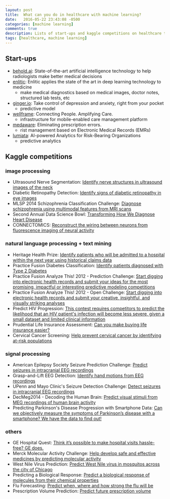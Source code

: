 ```yaml
---
layout: post
title:  What can you do in healthcare with machine learning?
date:   2016-05-22 23:43:08 -0500
categories: [machine learning]
comments: true
description: Lists of start-ups and kaggle competitions on healthcare topics
tags: [healthcare, machine learning]
---
```

## Start-ups

* [behold.ai][behold]:  State-of-the-art artificial intelligence technology to help radiologists make better medical decisions
* [enlitic][enlitic]: Enlitic applies the state of the art in deep learning technology to medicine
    * make medical diagnostics based on medical images, doctor notes, structured lab tests, etc
* [ginger.io][ginger]: Take control of depression and anxiety, right from your pocket
    * predictive model
* [wellframe][wellframe]: Connecting People. Amplifying Care.
    * infrastructure for mobile-enabled care management platform
* [medaware][medaware]: Eliminating prescription errors.
    * rist management based on Electronic Medical Records (EMRs)
* [lumiata][lumiata]: AI-powered Analytics for Risk-Bearing Organizations
    * predictive analytics 

## Kaggle competitions

### image processing
* Ultrasound Nerve Segmentation: [Identify nerve structures in ultrasound images of the neck][ultrasound]
* Diabetic Retinopathy Detection: [Identify signs of diabetic retinopathy in eye images][diabetic]
* MLSP 2014 Schizophrenia Classification Challenge: [Diagnose schizophrenia using multimodal features from MRI scans][schizophrenia]
* Second Annual Data Science Bowl: [Transforming How We Diagnose Heart Disease][heart]
* CONNECTOMICS: [Reconstruct the wiring between neurons from fluorescence imaging of neural activity][neuron-fluorescence]

### natural language processing + text mining
* Heritage Health Prize: [Identify patients who will be admitted to a hospital within the next year using historical claims data][hospital-next-year]
* Practice Fusion Diabetes Classification: [Identify patients diagnosed with Type 2 Diabetes][diabetes2]
* Practice Fusion Analyze This! 2012 - Prediction Challenge: [Start digging into electronic health records and submit your ideas for the most promising, impactful or interesting predictive modeling competitions][EHR-predict]
* Practice Fusion Analyze This! 2012 - Open Challenge: [Start digging into electronic health records and submit your creative, insightful, and visually striking analyses][EHR-analysis]
* Predict HIV Progression: [This contest requires competitors to predict the likelihood that an HIV patient's infection will become less severe, given a small dataset and limited clinical information][HIV]
* Prudential Life Insurance Assessment: [Can you make buying life insurance easier?][life-insurance]
* Cervical Cancer Screening: [Help prevent cervical cancer by identifying at-risk populations][cervical-cancer]

### signal processing
* American Epilepsy Society Seizure Prediction Challenge: [Predict seizures in intracranial EEG recordings][seizure]
* Grasp-and-Lift EEG Detection: [Identify hand motions from EEG recordings][hand]
* UPenn and Mayo Clinic's Seizure Detection Challenge: [Detect seizures in intracranial EEG recordings][seizure-EEG]
* DecMeg2014 - Decoding the Human Brain: [Predict visual stimuli from MEG recordings of human brain activity][MEG]
* Predicting Parkinson's Disease Progression with Smartphone Data: [Can we objectively measure the symptoms of Parkinson’s disease with a smartphone? We have the data to find out!][Parkinson]

### others
* GE Hospital Quest: [Think it’s possible to make hospital visits hassle-free? GE does.][GE]
* Merck Molecular Activity Challenge: [Help develop safe and effective medicines by predicting molecular activity][molecular]
* West Nile Virus Prediction: [Predict West Nile virus in mosquitos across the city of Chicago][Nile]
* Predicting a Biological Response: [Predict a biological response of molecules from their chemical properties][chemical]
* Flu Forecasting: [Predict when, where and how strong the flu will be][flu]
* Prescription Volume Prediction: [Predict future prescription volume][prescription]


[ultrasound]: https://www.kaggle.com/c/ultrasound-nerve-segmentation
[diabetic]: https://www.kaggle.com/c/diabetic-retinopathy-detection
[schizophrenia]: https://www.kaggle.com/c/mlsp-2014-mri
[heart]: https://www.kaggle.com/c/second-annual-data-science-bowl
[neuron-fluorescence]: https://www.kaggle.com/c/connectomics
[hospital-next-year]: https://www.heritagehealthprize.com/c/hhp
[diabetes2]: https://www.kaggle.com/c/pf2012-diabetes
[EHR-predict]: https://www.kaggle.com/c/pf2012
[EHR-analysis]: https://www.kaggle.com/c/pf2012-at
[HIV]: https://www.kaggle.com/c/hivprogression
[life-insurance]: https://www.kaggle.com/c/prudential-life-insurance-assessment
[cervical-cancer]: https://www.kaggle.com/c/cervical-cancer-screening
[seizure]: https://www.kaggle.com/c/seizure-prediction
[hand]: https://www.kaggle.com/c/grasp-and-lift-eeg-detection
[seizure-EEG]: https://www.kaggle.com/c/seizure-detection
[MEG]: https://www.kaggle.com/c/decoding-the-human-brain
[Parkinson]: https://www.kaggle.com/c/predicting-parkinson-s-disease-progression-with-smartphone-data
[GE]: https://www.gequest.com/c/hospital
[molecular]: https://www.kaggle.com/c/MerckActivity
[Nile]: https://www.kaggle.com/c/predict-west-nile-virus
[chemical]: https://www.kaggle.com/c/bioresponse
[flu]: https://www.kaggle.com/c/genentech-flu-forecasting
[prescription]: https://www.kaggle.com/c/RxVolumePrediction
[behold]: http://behold.ai/
[enlitic]: http://www.enlitic.com/
[ginger]: https://ginger.io
[wellframe]: http://wellframe.com/
[medaware]: http://www.medaware.com
[lumiata]: http://lumiata.com
